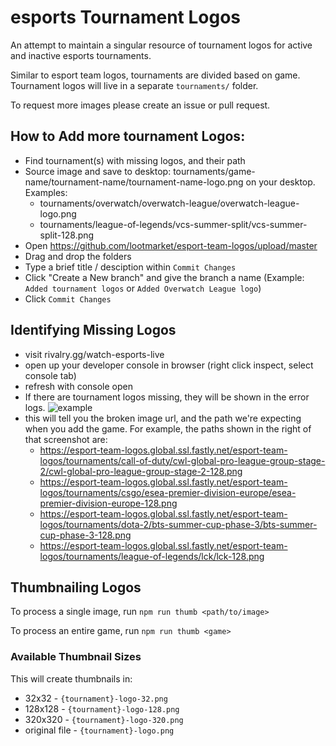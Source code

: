 # esports Tournament Logos

An attempt to maintain a singular resource of tournament logos for active and inactive esports tournaments.

Similar to esport team logos, tournaments are divided based on game. Tournament logos will live in a separate `tournaments/` folder.

To request more images please create an issue or pull request.


## How to Add more tournament Logos:
- Find tournament(s) with missing logos, and their path
- Source image and save to desktop: tournaments/game-name/tournament-name/tournament-name-logo.png on your desktop. Examples:
  - tournaments/overwatch/overwatch-league/overwatch-league-logo.png
  - tournaments/league-of-legends/vcs-summer-split/vcs-summer-split-128.png
- Open https://github.com/lootmarket/esport-team-logos/upload/master
- Drag and drop the folders
- Type a brief title / desciption within `Commit Changes`
- Click "Create a New branch" and give the branch a name (Example: `Added tournament logos` or `Added Overwatch League logo`)
- Click `Commit Changes`


## Identifying Missing Logos
- visit rivalry.gg/watch-esports-live
- open up your developer console in browser (right click inspect, select console tab)
- refresh with console open
- If there are tournament logos missing, they will be shown in the error logs.
![example](https://dzwonsemrish7.cloudfront.net/items/0Q0x3q1s2P1J1T290R2D/Screen%20Shot%202018-07-11%20at%202.08.10%20PM.png)
- this will tell you the broken image url, and the path we're expecting when you add the game. For example, the paths shown in the right of that screenshot are:
    - https://esport-team-logos.global.ssl.fastly.net/esport-team-logos/tournaments/call-of-duty/cwl-global-pro-league-group-stage-2/cwl-global-pro-league-group-stage-2-128.png
    - https://esport-team-logos.global.ssl.fastly.net/esport-team-logos/tournaments/csgo/esea-premier-division-europe/esea-premier-division-europe-128.png
    - https://esport-team-logos.global.ssl.fastly.net/esport-team-logos/tournaments/dota-2/bts-summer-cup-phase-3/bts-summer-cup-phase-3-128.png
    - https://esport-team-logos.global.ssl.fastly.net/esport-team-logos/tournaments/league-of-legends/lck/lck-128.png


## Thumbnailing Logos

To process a single image, run `npm run thumb <path/to/image>`

To process an entire game, run `npm run thumb <game>`

### Available Thumbnail Sizes

This will create thumbnails in:

- 32x32 - `{tournament}-logo-32.png`
- 128x128 - `{tournament}-logo-128.png`
- 320x320 - `{tournament}-logo-320.png`
- original file - `{tournament}-logo.png`
